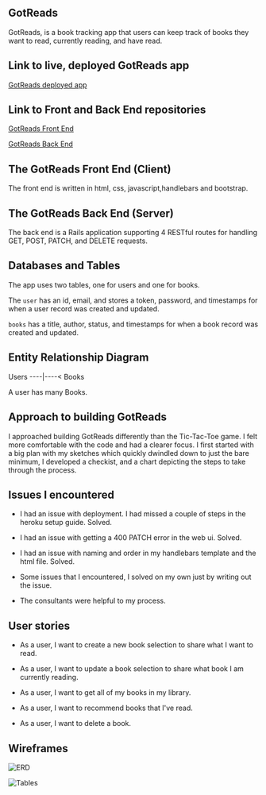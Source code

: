 ## GotReads

GotReads, is a book tracking app that users can keep track of books they want to read, currently reading, and have read.

## Link to live, deployed GotReads app

[GotReads deployed app](https://aliciapflaumer.github.io/got-reads-front-end/)

## Link to Front and Back End repositories

[GotReads Front End](https://github.com/aliciapflaumer/got-reads-front-end)

[GotReads Back End](https://github.com/aliciapflaumer/gotReads-backend)

## The GotReads Front End (Client)

The front end is written in html, css, javascript,handlebars and bootstrap.

## The GotReads Back End (Server)

The back end is a Rails application supporting 4 RESTful routes for handling GET, POST, PATCH, and DELETE requests.

## Databases and Tables

The app uses two tables, one for users and one for books.

The `user` has an id, email, and stores a token, password, and timestamps for when
a user record was created and updated.

`books` has a title, author, status, and timestamps for when a book record was created and updated.

## Entity Relationship Diagram

Users ----|----< Books

A user has many Books.

## Approach to building GotReads

I approached building GotReads differently than the Tic-Tac-Toe game. I felt more comfortable with the code and had a clearer focus. I first started with a big plan with my sketches which quickly dwindled down to just the bare minimum, I developed a checkist, and a chart depicting the steps to take through the process.

## Issues I encountered

- I had an issue with deployment. I had missed a couple of steps in the heroku setup
guide. Solved.

- I had an issue with getting a 400 PATCH error in the web ui. Solved.

- I had an issue with naming and order in my handlebars template and the
html file. Solved.

- Some issues that I encountered, I solved on my own just by writing out the issue.

- The consultants were helpful to my process.

## User stories

- As a user, I want to create a new book selection to share what I want to read.

- As a user, I want to update a book selection to share what book I am currently reading.

- As a user, I want to get all of my books in my library.

- As a user, I want to recommend books that I've read.

- As a user, I want to delete a book.

## Wireframes

![ERD](https://i.imgur.com/Dg2aETG.jpg)

![Tables](https://i.imgur.com/2Zja4j1.jpg?1)
